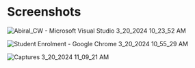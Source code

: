 # Screenshots

![Abiral_CW - Microsoft Visual Studio 3_20_2024 10_23_52 AM](https://github.com/Awix002/Web-based-Database-Application/assets/100296672/01b53240-d407-4068-b25e-740b38d72873)

![Student Enrolment - Google Chrome 3_20_2024 10_55_29 AM](https://github.com/Awix002/Web-based-Database-Application/assets/100296672/2b3ee502-58af-42aa-8289-ccd738d3e032)


![Captures 3_20_2024 11_09_21 AM](https://github.com/Awix002/Web-based-Database-Application/assets/100296672/276923b0-9a71-4af9-ab16-11ae24db4f53)

